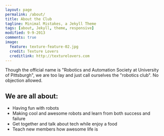 ```yaml
---
layout: page
permalink: /about/
title: About the Club
tagline: Minimal Mistakes, a Jekyll Theme
tags: [about, Jekyll, theme, responsive]
modified: 9-9-2013
comments: true
image:
  feature: texture-feature-02.jpg
  credit: Texture Lovers
  creditlink: http://texturelovers.com
---
```


Though the official name is "Robotics and Automation Society at University of Pittsburgh", we are too lay and just call
ourselves the "robotics club". No objection allowed.

## We are all about:

* Having fun with robots
* Making cool and awesome robots and learn from both success and failure
* Get together and talk about tech while enjoy a food
* Teach new members how awesome life is



